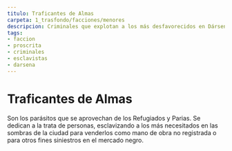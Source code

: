 ```yaml
---
titulo: Traficantes de Almas
carpeta: 1_trasfondo/facciones/menores
descripcion: Criminales que explotan a los más desfavorecidos en Dársena, dedicados a la trata de personas.
tags:
- faccion
- proscrita
- criminales
- esclavistas
- darsena
---
```

# Traficantes de Almas
Son los parásitos que se aprovechan de los Refugiados y Parias. Se dedican a la trata de personas, esclavizando a los más necesitados en las sombras de la ciudad para venderlos como mano de obra no registrada o para otros fines siniestros en el mercado negro. 
